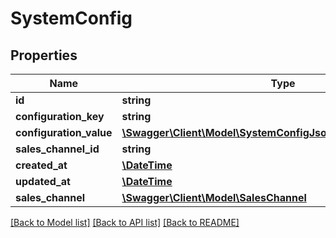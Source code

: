 # SystemConfig

## Properties
Name | Type | Description | Notes
------------ | ------------- | ------------- | -------------
**id** | **string** |  | [optional] 
**configuration_key** | **string** |  | 
**configuration_value** | [**\Swagger\Client\Model\SystemConfigJsonApiConfigurationValue**](SystemConfigJsonApiConfigurationValue.md) |  | 
**sales_channel_id** | **string** |  | [optional] 
**created_at** | [**\DateTime**](\DateTime.md) |  | 
**updated_at** | [**\DateTime**](\DateTime.md) |  | [optional] 
**sales_channel** | [**\Swagger\Client\Model\SalesChannel**](SalesChannel.md) |  | [optional] 

[[Back to Model list]](../../README.md#documentation-for-models) [[Back to API list]](../../README.md#documentation-for-api-endpoints) [[Back to README]](../../README.md)

